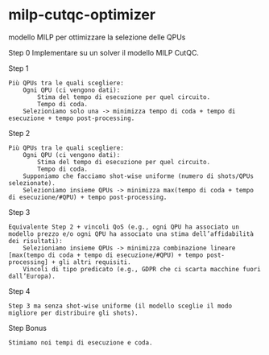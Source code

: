 # milp-cutqc-optimizer
modello MILP per ottimizzare la selezione delle QPUs


Step 0
    Implementare su un solver il modello MILP CutQC.

Step 1

    Più QPUs tra le quali scegliere:
        Ogni QPU (ci vengono dati):
            Stima del tempo di esecuzione per quel circuito.
            Tempo di coda.
        Selezioniamo solo una -> minimizza tempo di coda + tempo di esecuzione + tempo post-processing.

Step 2

    Più QPUs tra le quali scegliere:
        Ogni QPU (ci vengono dati):
            Stima del tempo di esecuzione per quel circuito.
            Tempo di coda.
        Supponiamo che facciamo shot-wise uniforme (numero di shots/QPUs selezionate).
        Selezioniamo insieme QPUs -> minimizza max(tempo di coda + tempo di esecuzione/#QPU) + tempo post-processing.

Step 3

    Equivalente Step 2 + vincoli QoS (e.g., ogni QPU ha associato un modello prezzo e/o ogni QPU ha associato una stima dell’affidabilità dei risultati):
        Selezioniamo insieme QPUs -> minimizza combinazione lineare [max(tempo di coda + tempo di esecuzione/#QPU) + tempo post-processing] + gli altri requisiti.
        Vincoli di tipo predicato (e.g., GDPR che ci scarta macchine fuori dall’Europa).

Step 4

    Step 3 ma senza shot-wise uniforme (il modello sceglie il modo migliore per distribuire gli shots).

Step Bonus

    Stimiamo noi tempi di esecuzione e coda.